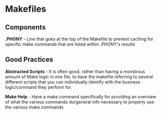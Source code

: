# Makefiles

## Components

**.PHONY** - Line that goes at the top of the Makefile to prevent caching for specific make commands that are listed within .PHONY's results

## Good Practices

**Abstracted Scripts** - It is often good, rather than having a monstrous amount of Make logic in one file, to have the makefile referring to several different scripts that you can individually identify with the business logic/command they perform for.

**Make Help** - Have a make command specifically for providing an overview of what the various commands do/general info necessary to properly use the various make commands
